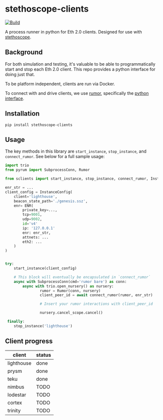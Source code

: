 # stethoscope-clients

[![Build](https://travis-ci.com/lsankar4033/stethoscope-clients.svg?branch=master)](https://travis-ci.com/lsankar4033/stethoscope-clients.svg?branch=master)

A process runner in python for Eth 2.0 clients. Designed for use with [stethoscope](https://github.com/lsankar4033/stethoscope).

## Background

For both simulation and testing, it's valuable to be able to programmatically start and stop each Eth 2.0 client. This repo provides a python interface for doing just that.

To be platform independent, clients are run via Docker.

To connect with and drive clients, we use [rumor](https://github.com/protolambda/rumor), specifically the [python interface](https://github.com/protolambda/pyrum).

## Installation
```
pip install stethoscope-clients
```

## Usage
The key methods in this library are `start_instance`, `stop_instance`, and `connect_rumor`. See below for a full sample usage:

```python
import trio
from pyrum import SubprocessConn, Rumor

from sclients import start_instance, stop_instance, connect_rumor, InstanceConfig, ENR

enr_str = ...
client_config = InstanceConfig(
	client='lighthouse',
	beacon_state_path='./genesis.ssz',
	enr= ENR(
		private_key=...,
    	tcp=9001,
    	udp=9002,
	   	id='v4'
	   	ip: '127.0.0.1'
	   	enr: enr_str,
	   	attnets: ...
	  	eth2: ...
	)
)


try:
	start_instance(client_config)

	# This block will eventually be encapsulated in `connect_rumor`
	async with SubprocessConn(cmd='rumor bare') as conn:
		async with trio.open_nursery() as nursery:
       			rumor = Rumor(conn, nursery)
       			client_peer_id = await connect_rumor(rumor, enr_str)

		       	# Insert your rumor interactions with client_peer_id

       			nursery.cancel_scope.cancel()

 finally:
 	stop_instance('lighthouse')
```

## Client progress

| client | status |
|---|---|
| lighthouse | done |
| prysm | done |
| teku | done |
| nimbus | TODO |
| lodestar | TODO |
| cortex | TODO |
| trinity | TODO |
